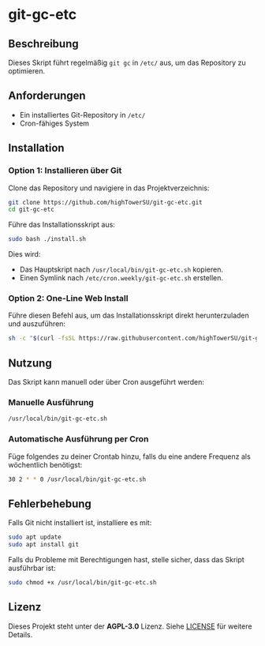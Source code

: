# git-gc-etc

## Beschreibung
Dieses Skript führt regelmäßig `git gc` in `/etc/` aus, um das Repository zu optimieren.

## Anforderungen
- Ein installiertes Git-Repository in `/etc/`
- Cron-fähiges System

## Installation
### Option 1: Installieren über Git

Clone das Repository und navigiere in das Projektverzeichnis:

```bash
git clone https://github.com/highTowerSU/git-gc-etc.git
cd git-gc-etc
```

Führe das Installationsskript aus:

```bash
sudo bash ./install.sh
```

Dies wird:
- Das Hauptskript nach `/usr/local/bin/git-gc-etc.sh` kopieren.
- Einen Symlink nach `/etc/cron.weekly/git-gc-etc.sh` erstellen.

### Option 2: One-Line Web Install

Führe diesen Befehl aus, um das Installationsskript direkt herunterzuladen und auszuführen:

```bash
sh -c "$(curl -fsSL https://raw.githubusercontent.com/highTowerSU/git-gc-etc/main/webinstall.sh)"
```

## Nutzung

Das Skript kann manuell oder über Cron ausgeführt werden:

### Manuelle Ausführung
```bash
/usr/local/bin/git-gc-etc.sh
```

### Automatische Ausführung per Cron
Füge folgendes zu deiner Crontab hinzu, falls du eine andere Frequenz als wöchentlich benötigst:

```bash
30 2 * * 0 /usr/local/bin/git-gc-etc.sh
```

## Fehlerbehebung
Falls Git nicht installiert ist, installiere es mit:

```bash
sudo apt update
sudo apt install git
```

Falls du Probleme mit Berechtigungen hast, stelle sicher, dass das Skript ausführbar ist:
```bash
sudo chmod +x /usr/local/bin/git-gc-etc.sh
```

## Lizenz
Dieses Projekt steht unter der **AGPL-3.0** Lizenz. Siehe [LICENSE](LICENSE) für weitere Details.
